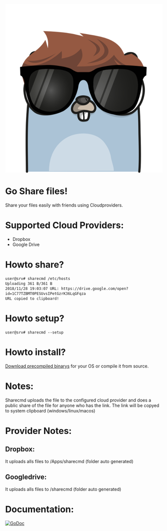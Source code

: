 ![gopher](gopher.png)

# Go Share files!

Share your files easily with friends using Cloudproviders.

# Supported Cloud Providers:

* Dropbox
* Google Drive

# Howto share?

```
user@srv# sharecmd /etc/hosts
Uploading 361 B/361 B
2018/11/28 19:03:07 URL: https://drive.google.com/open?id=1C77TZBMT0PESUvsIPetGzrK36LqGFqza
URL copied to clipboard!
```

# Howto setup?

```
user@srv# sharecmd --setup
```

# Howto install?

[Download precompiled binarys](https://github.com/mschneider82/sharecmd/releases) for your OS
or compile it from source.

# Notes:
Sharecmd uploads the file to the configured cloud provider and does a public
share of the file for anyone who has the link. The link will be copyed to system
clipboard (windows/linux/macos)

# Provider Notes:

## Dropbox:
It uploads alls files to /Apps/sharecmd (folder auto generated)

## Googledrive:
It uploads alls files to /sharecmd (folder auto generated)


# Documentation:
[![GoDoc](https://godoc.org/github.com/mschneider82/easygo?status.svg)](https://godoc.org/github.com/mschneider82/easygo)